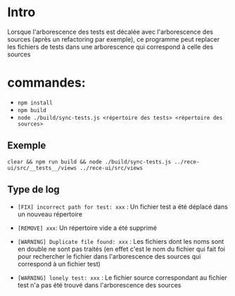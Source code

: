 # Intro

Lorsque l'arborescence des tests est décalée avec l'arborescence des sources (après un refactoring par exemple), ce programme peut replacer les fichiers de tests dans une arborescence qui correspond à celle des sources

# commandes:

- `npm install`
- `npm build`
- `node ./build/sync-tests.js <répertoire des tests> <répertoire des sources>`

## Exemple

`clear && npm run build && node ./build/sync-tests.js ../rece-ui/src/__tests__/views ../rece-ui/src/views`

## Type de log

- `[FIX] incorrect path for test: xxx` : Un fichier test a été déplacé dans un nouveau répertoire

- `[REMOVE] xxx`: Un répertoire vide a été supprimé

- `[WARNING] Duplicate file found: xxx` : Les fichiers dont les noms sont en double ne sont pas traités (en effet c'est le nom du fichier qui fait foi pour rechercher le fichier dans l'arborescence des sources qui correspond à un fichier test)

- `[WARNING] lonely test: xxx` : Le fichier source correspondant au fichier test n'a pas été trouvé dans l'arborescence des sources
